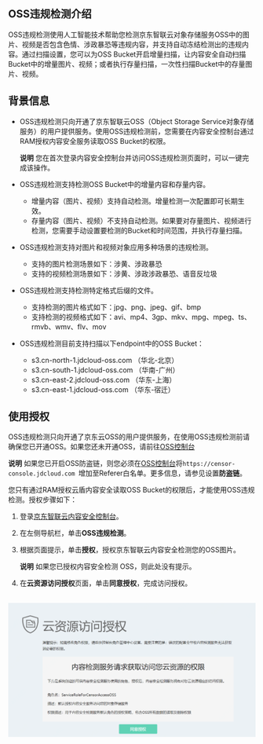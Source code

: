 ## OSS违规检测介绍

OSS违规检测使用人工智能技术帮助您检测京东智联云对象存储服务OSS中的图片、视频是否包含色情、涉政暴恐等违规内容，并支持自动冻结检测出的违规内容。通过扫描设置，您可以为OSS Bucket开启增量扫描，让内容安全自动扫描Bucket中的增量图片、视频；或者执行存量扫描，一次性扫描Bucket中的存量图片、视频。

## 背景信息

- OSS违规检测只向开通了京东智联云OSS（Object Storage Service对象存储服务）的用户提供服务。使用OSS违规检测前，您需要在内容安全控制台通过RAM授权内容安全服务读取OSS Bucket的权限。

  **说明** 您在首次登录内容安全控制台并访问OSS违规检测页面时，可以一键完成该操作。

- OSS违规检测支持检测OSS Bucket中的增量内容和存量内容。

  - 增量内容（图片、视频）支持自动检测。增量检测一次配置即可长期生效。
  - 存量内容（图片、视频）不支持自动检测。如果要对存量图片、视频进行检测，您需要手动设置要检测的Bucket和时间范围，并执行存量扫描。

- OSS违规检测支持对图片和视频对象应用多种场景的违规检测。

  - 支持的图片检测场景如下：涉黄、涉政暴恐
  - 支持的视频检测场景如下：涉黄、涉政涉政暴恐、语音反垃圾

- OSS违规检测支持检测特定格式后缀的文件。

  - 支持检测的图片格式如下：jpg、png、jpeg、gif、bmp
  - 支持检测的视频格式如下：avi、mp4、3gp、mkv、mpg、mpeg、ts、rmvb、wmv、flv、mov

- OSS违规检测目前支持扫描以下endpoint中的OSS Bucket：

  -  s3.cn-north-1.jdcloud-oss.com （华北-北京）
  -  s3.cn-south-1.jdcloud-oss.com （华南-广州）
  -  s3.cn-east-2.jdcloud-oss.com （华东-上海）
  -  s3.cn-east-1.jdcloud-oss.com （华东-宿迁）

## 使用授权

OSS违规检测只向开通了京东云OSS的用户提供服务，在使用OSS违规检测前请确保您已开通OSS。如果您还未开通OSS，请前往[OSS控制台](https://oss-console.jdcloud.com)

**说明** 如果您已开启OSS防盗链，则您必须在[OSS控制台](https://oss-console.jdcloud.com)将`https://censor-console.jdcloud.com `增加至Referer白名单。更多信息，请参见设置**防盗链**。

您只有通过RAM授权云盾内容安全读取OSS Bucket的权限后，才能使用OSS违规检测。授权步骤如下：

1. 登录[京东智联云内容安全控制台](https://censor-console.jdcloud.com/overview)。

2. 在左侧导航栏，单击**OSS违规检测**。

3. 根据页面提示，单击**授权**，授权京东智联云内容安全检测您的OSS图片。

   **说明** 如果您已授权内容安全检测 OSS，则此处没有提示。

4. 在**云资源访问授权**页面，单击**同意授权**，完成访问授权。


​		![image](../../../../../image/Content-Moderation/Operation-Guide/OSS-Violate-Detection/OSS-Authorization.png)